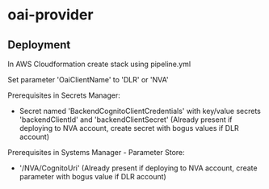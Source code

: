 # oai-provider

## Deployment

In AWS Cloudformation create stack using pipeline.yml

Set parameter 'OaiClientName' to 'DLR' or 'NVA'

Prerequisites in Secrets Manager:
* Secret named 'BackendCognitoClientCredentials' with key/value secrets 'backendClientId' and 'backendClientSecret' (Already present if deploying to NVA account, create secret with bogus values if DLR account)

Prerequisites in Systems Manager - Parameter Store:
* '/NVA/CognitoUri' (Already present if deploying to NVA account, create parameter with bogus value if DLR account)